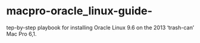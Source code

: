 # macpro-oracle_linux-guide-
tep-by-step playbook for installing Oracle Linux 9.6 on the 2013 ‘trash-can’ Mac Pro 6,1.
